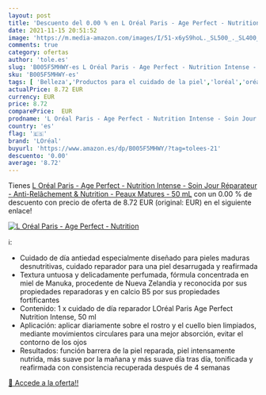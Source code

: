 ```yaml
---
layout: post
title: 'Descuento del 0.00 % en L Oréal Paris - Age Perfect - Nutrition '
date: 2021-11-15 20:51:52
image: 'https://m.media-amazon.com/images/I/51-x6yS9hoL._SL500_._SL400_.jpg'
comments: true
category: ofertas
author: 'tole.es'
slug: 'B005F5MHWY-es L Oréal Paris - Age Perfect - Nutrition Intense - Soin...'
sku: 'B005F5MHWY-es'
tags: [ 'Belleza','Productos para el cuidado de la piel','loréal','oréal', ]
actualPrice: 8.72 EUR
currency: EUR
price: 8.72
comparePrice:  EUR
prodname: 'L Oréal Paris - Age Perfect - Nutrition Intense - Soin Jour Réparateur - Anti-Relâchement & Nutrition - Peaux Matures - 50 mL'
country: 'es'
flag: '🇪🇸'
brand: 'LOréal'
buyurl: 'https://www.amazon.es/dp/B005F5MHWY/?tag=tolees-21'
descuento: '0.00'
average: '8.72'
---
```


Tienes [L Oréal Paris - Age Perfect - Nutrition Intense - Soin Jour Réparateur - Anti-Relâchement & Nutrition - Peaux Matures - 50 mL](https://www.amazon.es/dp/B005F5MHWY/?tag=tolees-21) con un 0.00 % de descuento con precio de oferta de 8.72 EUR (original:  EUR) en el siguiente enlace!

[![L Oréal Paris - Age Perfect - Nutrition ](https://m.media-amazon.com/images/I/51-x6yS9hoL._SL500_._SL400_.jpg)](https://www.amazon.es/dp/B005F5MHWY/?tag=tolees-21)

ℹ️:

- Cuidado de día antiedad especialmente diseñado para pieles maduras desnutritivas, cuidado reparador para una piel desarrugada y reafirmada
- Textura untuosa y delicadamente perfumada, fórmula concentrada en miel de Manuka, procedente de Nueva Zelandia y reconocida por sus propiedades reparadoras y en calcio B5 por sus propiedades fortificantes
- Contenido: 1 x cuidado de día reparador LOréal Paris Age Perfect Nutrition Intense, 50 ml
- Aplicación: aplicar diariamente sobre el rostro y el cuello bien limpiados, mediante movimientos circulares para una mejor absorción, evitar el contorno de los ojos
- Resultados: función barrera de la piel reparada, piel intensamente nutrida, más suave por la mañana y más suave día tras día, tonificada y reafirmada con consistencia recuperada después de 4 semanas

[🛒 Accede a la oferta!!](https://www.amazon.es/dp/B005F5MHWY/?tag=tolees-21)
